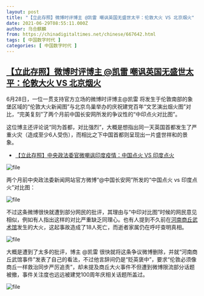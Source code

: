```yaml
---
layout: post
title: "【立此存照】微博时评博主 @凯雷 嘲讽英国无盛世太平：伦敦大火 VS 北京烟火"
date: 2021-06-29T08:55:11.000Z
author: 乌合麒麟
from: https://chinadigitaltimes.net/chinese/667642.html
tags: [ 中国数字时代 ]
categories: [ 中国数字时代 ]
---
```

<!--1624956911000-->
[【立此存照】微博时评博主 @凯雷 嘲讽英国无盛世太平：伦敦大火 VS 北京烟火](https://chinadigitaltimes.net/chinese/667642.html)
------

<div>
<p>6月28日，一位一贯支持官方立场的微博时评博主@凯雷 将发生于伦敦南部的象堡区域的“伦敦大火新闻图”与北京鸟巢举办的庆祝建党百年“文艺演出烟火图”对比，“完美复刻”了两个月前中国长安网所发的争议性的“中印点火对比图”。</p><p>这位博主还评论说“同为首都，对比强烈”，大概是想指出同一天英国首都发生了严重火灾（造成至少6人受伤），而相比之下中国首都则呈现出一片盛世祥和的景象。</p><ul><li><a href="https://chinadigitaltimes.net/chinese/665527.html" title="【立此存照】中央政法委官微嘲讽印度疫情：中国点火 VS 印度点火">【立此存照】中央政法委官微嘲讽印度疫情：中国点火 VS 印度点火</a></li></ul><p><img src="https://chinadigitaltimes.net/chinese/files/2021/06/image-1624954784202.png" alt="file" /></p><p>两个月前中央政法委新闻网站官方微博“@中国长安网”所发的“中国点火 vs 印度点火”对比图：</p><p><img src="https://chinadigitaltimes.net/chinese/files/2021/05/53234.jpeg" alt="file" /></p><p>不过这条微博很快就遭到部分网民的批评，其理由与“中印对比图”时候的网民意见相似，例如有人指出这样的对比严重缺乏同理心。也有人提到不久前在<a href="https://chinadigitaltimes.net/chinese/667629.html" title="河南商丘武术馆">河南商丘武术馆</a>发生的大火，这起事故造成了18人死亡，而逝者家属仍在呼吁查明真相。</p><p><img src="https://chinadigitaltimes.net/chinese/files/2021/06/image-1624955881390.png" alt="file" /></p><p>大概是遭到了太多的批评，博主 @凯雷 很快就将这条争议微博删除，并就“河南商丘武馆事件”发表了自己的看法，不过他言辞间仍是“贬英褒中”，要求“伦敦必须像商丘一样救治同步严厉追责”，却未提及商丘大火事件不但遭到微博限流部分话题被撤，事件关注度也远远被建党100周年庆相关话题所盖过。</p><p><img src="https://chinadigitaltimes.net/chinese/files/2021/06/image-1624955985382.png" alt="file" /></p>
</div>

